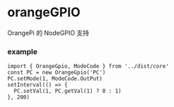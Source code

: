 # orangeGPIO

OrangePi 的 NodeGPIO 支持

### example

```
import { OrangeGpio, ModeCode } from '../dist/core'
const PC = new OrangeGpio('PC')
PC.setMode(1, ModeCode.OutPut)
setInterval(() => {
  PC.setVal(1, PC.getVal(1) ? 0 : 1)
}, 200)

```
